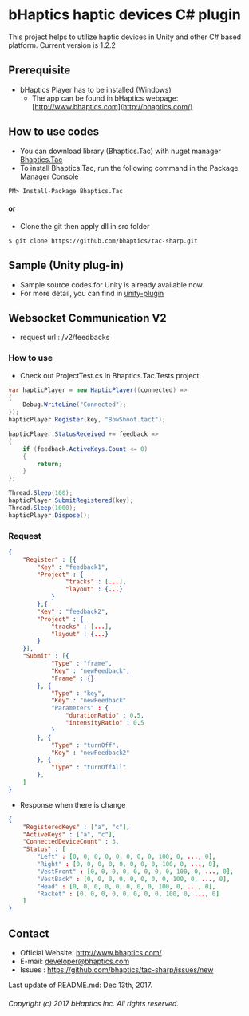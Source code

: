 # bHaptics haptic devices C# plugin
This project helps to utilize haptic devices in Unity and other C# based platform.
Current version is 1.2.2

## Prerequisite
* bHaptics Player has to be installed (Windows)
   * The app can be found in 
   bHaptics webpage: [http://www.bhaptics.com](http://bhaptics.com/)

## How to use codes
* You can download library (Bhaptics.Tac) with nuget manager [Bhaptics.Tac](https://www.nuget.org/packages/Bhaptics.Tac/)
* To install Bhaptics.Tac, run the following command in the Package Manager Console
```
PM> Install-Package Bhaptics.Tac
```
#### or 
    
* Clone the git then apply dll in src folder
```
$ git clone https://github.com/bhaptics/tac-sharp.git
```

## Sample (Unity plug-in)
* Sample source codes for Unity is already available now. 
* For more detail, you can find in [unity-plugin](https://github.com/bhaptics/tactosy-sharp/tree/master/samples/tac-sharp-unity)


## Websocket Communication V2

* request url : /v2/feedbacks

### How to use
* Check out ProjectTest.cs in Bhaptics.Tac.Tests project
```C#
var hapticPlayer = new HapticPlayer((connected) =>
{
    Debug.WriteLine("Connected");
});
hapticPlayer.Register(key, "BowShoot.tact");

hapticPlayer.StatusReceived += feedback =>
{
    if (feedback.ActiveKeys.Count <= 0)
    {
        return;
    }
};

Thread.Sleep(100);
hapticPlayer.SubmitRegistered(key);
Thread.Sleep(1000);
hapticPlayer.Dispose();
```
 
### Request
```json
{
    "Register" : [{
        "Key" : "feedback1",
        "Project" : {
                "tracks" : [...],
                "layout" : {...}
		    }
        },{
        "Key" : "feedback2",
        "Project" : {
            "tracks" : [...],
            "layout" : {...}
		}
	}],
	"Submit" : [{
            "Type" : "frame",
            "Key" : "newFeedback",
            "Frame" : {}
        }, {
            "Type" : "key",
            "Key" : "newFeedback"
            "Parameters" : {
                "durationRatio" : 0.5,
                "intensityRatio" : 0.5
            }
        }, {
            "Type" : "turnOff",
            "Key" : "newFeedback2"
        }, {
            "Type" : "turnOffAll"
        },
    ]
}

```

* Response when there is change
```json
{
    "RegisteredKeys" : ["a", "c"],
    "ActiveKeys" : ["a", "c"],
    "ConnectedDeviceCount" : 3,
    "Status" : [
        "Left" : [0, 0, 0, 0, 0, 0, 0, 0, 100, 0, ..., 0],
        "Right" : [0, 0, 0, 0, 0, 0, 0, 0, 100, 0, ..., 0],
        "VestFront" : [0, 0, 0, 0, 0, 0, 0, 0, 100, 0, ..., 0],
        "VestBack" : [0, 0, 0, 0, 0, 0, 0, 0, 100, 0, ..., 0],
        "Head" : [0, 0, 0, 0, 0, 0, 0, 0, 100, 0, ..., 0],
        "Racket" : [0, 0, 0, 0, 0, 0, 0, 0, 100, 0, ..., 0]
    ]
}
```

## Contact
* Official Website: http://www.bhaptics.com/
* E-mail: developer@bhaptics.com
* Issues : https://github.com/bhaptics/tac-sharp/issues/new

Last update of README.md: Dec 13th, 2017.

###### Copyright (c) 2017 bHaptics Inc. All rights reserved.
